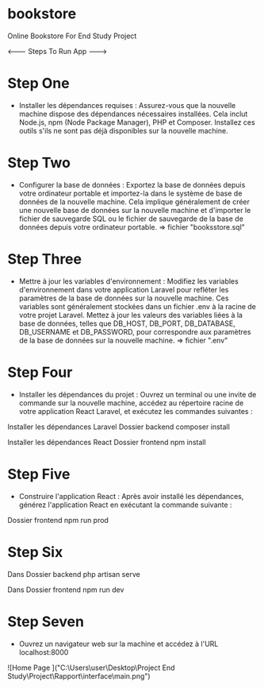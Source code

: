 # bookstore

Online Bookstore For End Study Project

<--- Steps To Run App --->

# Step One

- Installer les dépendances requises : Assurez-vous que la nouvelle machine dispose des dépendances nécessaires installées. Cela inclut Node.js, npm (Node Package Manager), PHP et Composer. Installez ces outils s'ils ne sont pas déjà disponibles sur la nouvelle machine.

# Step Two

- Configurer la base de données : Exportez la base de données depuis votre ordinateur portable et importez-la dans le système de base de données de la nouvelle machine. Cela implique généralement de créer une nouvelle base de données sur la nouvelle machine et d'importer le fichier de sauvegarde SQL ou le fichier de sauvegarde de la base de données depuis votre ordinateur portable.
  => fichier "booksstore.sql"

# Step Three

- Mettre à jour les variables d'environnement : Modifiez les variables d'environnement dans votre application Laravel pour refléter les paramètres de la base de données sur la nouvelle machine. Ces variables sont généralement stockées dans un fichier .env à la racine de votre projet Laravel. Mettez à jour les valeurs des variables liées à la base de données, telles que DB_HOST, DB_PORT, DB_DATABASE, DB_USERNAME et DB_PASSWORD, pour correspondre aux paramètres de la base de données sur la nouvelle machine.
  => fichier ".env"

# Step Four

- Installer les dépendances du projet : Ouvrez un terminal ou une invite de commande sur la nouvelle machine, accédez au répertoire racine de votre application React Laravel, et exécutez les commandes suivantes :

Installer les dépendances Laravel Dossier backend
composer install

Installer les dépendances React Dossier frontend
npm install

# Step Five

- Construire l'application React : Après avoir installé les dépendances, générez l'application React en exécutant la commande suivante :

Dossier frontend
npm run prod

# Step Six

Dans Dossier backend
php artisan serve

Dans Dossier frontend
npm run dev

# Step Seven

- Ouvrez un navigateur web sur la machine et accédez à l'URL localhost:8000


![Home Page ]("C:\Users\user\Desktop\Project End Study\Project\Rapport\interface\main.png")

